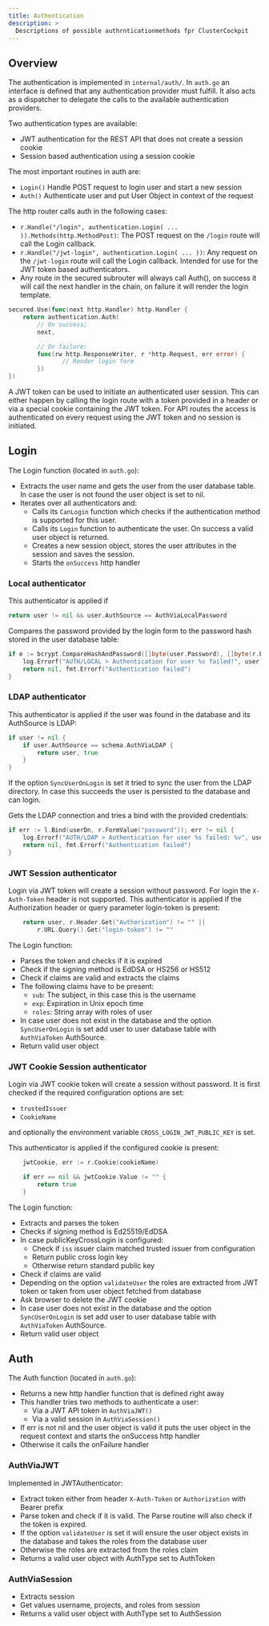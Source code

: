 ```yaml
---
title: Authentication
description: >
  Descriptions of possible authrnticationmethods fpr ClusterCockpit
---
```


## Overview

The authentication is implemented in `internal/auth/`. In `auth.go`
an interface is defined that any authentication provider must fulfill. It also
acts as a dispatcher to delegate the calls to the available authentication
providers.

Two authentication types are available:
* JWT authentication for the REST API that does not create a session cookie
* Session based authentication using a session cookie

The most important routines in auth are:
* `Login()` Handle POST request to login user and start a new session
* `Auth()`  Authenticate user and put User Object in context of the request

The http router calls auth in the following cases:
* `r.Handle("/login", authentication.Login( ... )).Methods(http.MethodPost)`:
  The POST request on the `/login` route will call the Login callback.
* `r.Handle("/jwt-login", authentication.Login( ... ))`:
  Any request on the `/jwt-login` route will call the Login callback. Intended
  for use for the JWT token based authenticators.
* Any route in the secured subrouter will always call Auth(), on success it will
  call the next handler in the chain, on failure it will render the login
  template.

```go
secured.Use(func(next http.Handler) http.Handler {
	return authentication.Auth(
		// On success;
		next,

		// On failure:
		func(rw http.ResponseWriter, r *http.Request, err error) {
               // Render login form
		})
})
```

A JWT token can be used to initiate an authenticated user
session. This can either happen by calling the login route with a token
provided in a header or via a special cookie containing the JWT token.
For API routes the access is authenticated on every request using the JWT token
and no session is initiated.

## Login

The Login function (located in `auth.go`):
* Extracts the user name and gets the user from the user database table. In case the
  user is not found the user object is set to nil.
* Iterates over all authenticators and:
  - Calls its `CanLogin` function which checks if the authentication method is
    supported for this user.
  - Calls its `Login` function to authenticate the user. On success a valid user
    object is returned.
  - Creates a new session object, stores the user attributes in the session and
    saves the session.
  - Starts the `onSuccess` http handler

### Local authenticator

This authenticator is applied if

```go
return user != nil && user.AuthSource == AuthViaLocalPassword
```

Compares the password provided by the login form to the password hash stored in
the user database table:

```go
if e := bcrypt.CompareHashAndPassword([]byte(user.Password), []byte(r.FormValue("password"))); e != nil {
	log.Errorf("AUTH/LOCAL > Authentication for user %s failed!", user.Username)
	return nil, fmt.Errorf("Authentication failed")
}
```

### LDAP authenticator

This authenticator is applied if the user was found in the database and its
AuthSource is LDAP:

```go
if user != nil {
	if user.AuthSource == schema.AuthViaLDAP {
		return user, true
	}
} 
```

If the option `SyncUserOnLogin` is set it tried to sync the user from the LDAP
directory. In case this succeeds the user is persisted to the database and can
login.

Gets the LDAP connection and tries a bind with the provided credentials:

```go
if err := l.Bind(userDn, r.FormValue("password")); err != nil {
	log.Errorf("AUTH/LDAP > Authentication for user %s failed: %v", user.Username, err)
	return nil, fmt.Errorf("Authentication failed")
}
```

### JWT Session authenticator

Login via JWT token will create a session without password.
For login the `X-Auth-Token` header is not supported. This authenticator is
applied if the Authorization header or query parameter login-token is present:

```go
	return user, r.Header.Get("Authorization") != "" ||
		r.URL.Query().Get("login-token") != ""
```

The Login function:
* Parses the token and checks if it is expired
* Check if the signing method is EdDSA or HS256 or HS512
* Check if claims are valid and extracts the claims
* The following claims have to be present:
   - `sub`: The subject, in this case this is the username
   - `exp`: Expiration in Unix epoch time
   - `roles`: String array with roles of user
* In case user does not exist in the database and the option `SyncUserOnLogin`
  is set add user to user database table with `AuthViaToken` AuthSource.
* Return valid user object

### JWT Cookie Session authenticator

Login via JWT cookie token will create a session without password.
It is first checked if the required configuration options are set:
* `trustedIssuer`
* `CookieName`

and optionally the environment variable `CROSS_LOGIN_JWT_PUBLIC_KEY` is set.

This authenticator is applied if the configured cookie is present:

```go
	jwtCookie, err := r.Cookie(cookieName)

	if err == nil && jwtCookie.Value != "" {
		return true
	}
```

The Login function:
* Extracts and parses the token
* Checks if signing method is Ed25519/EdDSA 
* In case publicKeyCrossLogin is configured:
   - Check if `iss` issuer claim matched trusted issuer from configuration
   - Return public cross login key
   - Otherwise return standard public key
* Check if claims are valid
* Depending on the option `validateUser` the roles are
  extracted from JWT token or taken from user object fetched from database
* Ask browser to delete the JWT cookie
* In case user does not exist in the database and the option `SyncUserOnLogin`
  is set add user to user database table with `AuthViaToken` AuthSource.
* Return valid user object

## Auth

The Auth function (located in `auth.go`):
* Returns a new http handler function that is defined right away
* This handler tries two methods to authenticate a user:
   - Via a JWT API token in `AuthViaJWT()`
   - Via a valid session in `AuthViaSession()`
* If err is not nil and the user object is valid it puts the user object in the
  request context and starts the onSuccess http handler
* Otherwise it calls the onFailure handler

### AuthViaJWT

Implemented in JWTAuthenticator:
* Extract token either from header `X-Auth-Token` or `Authorization` with Bearer
  prefix
* Parse token and check if it is valid. The Parse routine will also check if the
  token is expired.
* If the option `validateUser` is set it will ensure the
  user object exists in the database and takes the roles from the database user
* Otherwise the roles are extracted from the roles claim
* Returns a valid user object with AuthType set to AuthToken

### AuthViaSession

* Extracts session
* Get values username, projects, and roles from session
* Returns a valid user object with AuthType set to AuthSession
